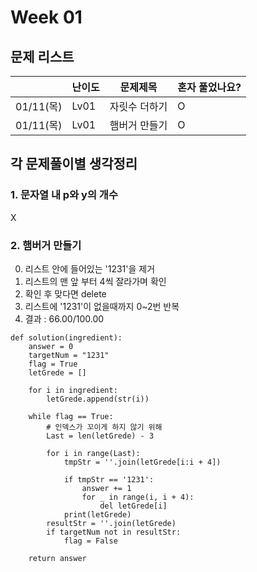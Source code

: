 # Week 01

## 문제 리스트

|          | 난이도  | 문제제목    | 혼자 풀었나요? |
|----------|------|---------|----------|
| 01/11(목) | Lv01 | 자릿수 더하기 | O        |
| 01/11(목) | Lv01 | 햄버거 만들기 | O        |




## 각 문제풀이별 생각정리
### 1. 문자열 내 p와 y의 개수
X

### 2. 햄버거 만들기
0. 리스트 안에 들어있는 '1231'을 제거
1. 리스트의 맨 앞 부터 4씩 잘라가며 확인
2. 확인 후 맞다면 delete 
3. 리스트에 '1231'이 없을때까지 0~2번 반복
4. 결과 : 66.00/100.00
```angular2html
def solution(ingredient):
    answer = 0
    targetNum = "1231"
    flag = True
    letGrede = []
    
    for i in ingredient:
        letGrede.append(str(i))

    while flag == True:
        # 인덱스가 꼬이게 하지 않기 위해 
        Last = len(letGrede) - 3

        for i in range(Last):
            tmpStr = ''.join(letGrede[i:i + 4])

            if tmpStr == '1231':
                answer += 1
                for _ in range(i, i + 4):
                    del letGrede[i]
            print(letGrede)
        resultStr = ''.join(letGrede)
        if targetNum not in resultStr:
            flag = False

    return answer

```

